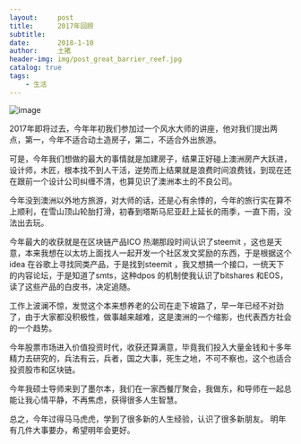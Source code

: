 ```yaml
---
layout:     post
title:      2017年回顾
subtitle:   
date:       2018-1-10
author:     土猪
header-img: img/post_great_barrier_reef.jpg
catalog: true
tags:
    - 生活
---
```


![image](https://img.esteem.ws/c0xnnevdly.jpg)

2017年即将过去，今年年初我们参加过一个风水大师的讲座，他对我们提出两点，第一，今年不适合动土造房子，第二，不适合外出旅游。



可是，今年我们想做的最大的事情就是加建房子，结果正好碰上澳洲房产大跃进，设计师，木匠，根本找不到人干活，逆势而上结果就是浪费时间浪费钱，到现在还在跟前一个设计公司纠缠不清，也算见识了澳洲本土的不良公司。



今年没到澳洲以外地方旅游，对大师的话，还是心有余悸的，今年的旅行实在算不上顺利，在雪山顶山轮胎打滑，初春到塔斯马尼亚赶上延长的雨季，一直下雨，没法出去玩。



今年最大的收获就是在区块链产品ICO 热潮那段时间认识了steemit ，这也是天意，本来我想在以太坊上面找人一起开发一个社区发文奖励的东西，于是根据这个idea 在谷歌上寻找同类产品，于是找到steemit ，我又想搞一个接口，一统天下的内容论坛，于是知道了smts，这种dpos 的机制使我认识了bitshares 和EOS，读了这些产品的白皮书，决定追随。



工作上波澜不惊，发觉这个本来想养老的公司在走下坡路了，早一年已经不对劲了，由于大家都没积极性，做事越来越难，这是澳洲的一个缩影，也代表西方社会的一个趋势。



今年股票市场进入价值投资时代，收获还算满意，毕竟我们投入大量金钱和十多年精力去研究的，兵法有云，兵者，国之大事，死生之地，不可不察也，这个也适合投资股市和区块链。



今年我硕士导师来到了墨尔本，我们在一家西餐厅聚会，我做东，和导师在一起总能让我心情平静，不再焦虑，获得很多人生智慧。



总之，今年过得马马虎虎，学到了很多新的人生经验，认识了很多新朋友。 明年有几件大事要办，希望明年会更好。